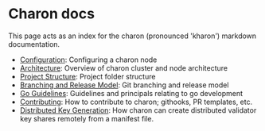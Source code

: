 # Charon docs

This page acts as an index for the charon (pronounced 'kharon') markdown documentation.

- [Configuration](configuration.md): Configuring a charon node
- [Architecture](architecture.md): Overview of charon cluster and node architecture
- [Project Structure](structure.md): Project folder structure
- [Branching and Release Model](branching.md): Git branching and release model
- [Go Guidelines](goguidelines.md): Guidelines and principals relating to go development
- [Contributing](contributing.md): How to contribute to charon; githooks, PR templates, etc.
- [Distributed Key Generation](dkg.md): How charon can create distributed validator key shares remotely from a manifest file.
